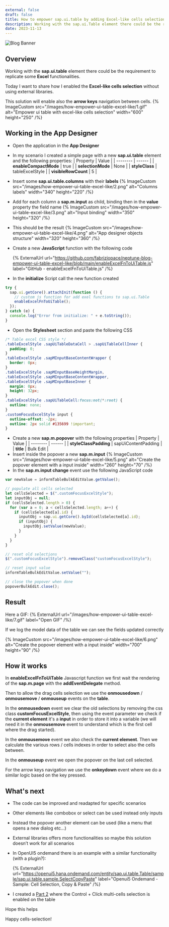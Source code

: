 ```yaml
---
external: false
draft: false
title: How to empower sap.ui.table by adding Excel-like cells selection and arrow keys navigation without external libraries (Part 1)
description: Working with the sap.ui.Table element there could be the requirement to replicate some Excel functionalities. Today I want to share how I enabled the Excel-like cells selection without using external libraries.
date: 2023-11-13
---
```


![Blog Banner](/images/how-empower-ui-table-excel-like/banner.png)

## Overview

Working with the **sap.ui.table** element there could be the requirement to replicate some **Excel** functionalities.

Today I want to share how I enabled the **Excel-like cells selection** without using external libraries.

This solution will enable also the **arrow keys** navigation between cells.
{% ImageCustom src="/images/how-empower-ui-table-excel-like/1.gif" alt="Empower ui table with excel-like cells selection" width="600" height="250" /%}

## Working in the App Designer

- Open the application in the **App Designer**
- In my scenario I created a simple page with a new **sap.ui.table** element and the following properties:
  | Property | Value |
  | -------- | ------ |
  | **enableCompactMode** | true |
  | **selectionMode** | None |
  | **styleClass** | tableExcelStyle |
  | **visibleRowCount** | 5 |
- Insert some **sap.ui.table.columns** with their **labels**
  {% ImageCustom src="/images/how-empower-ui-table-excel-like/2.png" alt="Columns labels" width="340" height="220" /%}
- Add for each column a **sap.m.input** as child, binding then in the **value** property the field name
  {% ImageCustom src="/images/how-empower-ui-table-excel-like/3.png" alt="Input binding" width="350" height="320" /%}
- This should be the result
  {% ImageCustom src="/images/how-empower-ui-table-excel-like/4.png" alt="App designer objects structure" width="320" height="360" /%}
- Create a new **JavaScript** function with the following code

  {% ExternalUrl url="https://github.com/fabriziopace/neptune-blog-empower-ui-table-excel-like/blob/main/enableExcelFnToUiTable.js" label="GitHub - enableExcelFnToUiTable.js" /%}

- In the **initialize** Script call the new function created

```javascript
try {
  sap.ui.getCore().attachInit(function () {
    // custom js function for add exel functions to sap.ui.Table
    enableExcelFnToUiTable();
  });
} catch (e) {
  console.log("Error from initialize: " + e.toString());
}
```

- Open the **Stylesheet** section and paste the following CSS

```css
/* Table excel CSS style */
.tableExcelStyle .sapUiTableDataCell > .sapUiTableCellInner {
  padding: 0;
}
.tableExcelStyle .sapMInputBaseContentWrapper {
  border: 0px;
}
.tableExcelStyle .sapMInputBaseHeightMargin,
.tableExcelStyle .sapMInputBaseContentWrapper,
.tableExcelStyle .sapMInputBaseInner {
  margin: 0px;
  height: 32px;
}
.tableExcelStyle .sapUiTableCell:focus:not(*:root) {
  outline: none;
}
.customFocusExcelStyle input {
  outline-offset: -2px;
  outline: 2px solid #135699 !important;
}
```

- Create a new **sap.m.popover** with the following properties
  | Property | Value |
  | -------- | ------ |
  | **styleClassPadding** | sapUiContentPadding |
  | **title** | Bulk Edit |
- Insert inside the popover a new **sap.m.input**
  {% ImageCustom src="/images/how-empower-ui-table-excel-like/5.png" alt="Create the popover element with a input inside" width="260" height="70" /%}
- In the **sap.m.input change** event use the following JavaScript code

```javascript
var newValue = informTableBulkEditValue.getValue();

// populate all cells selected
let cellsSelected = $(".customFocusExcelStyle");
let inputObj = null;
if (cellsSelected.length > 0) {
  for (var a = 0; a < cellsSelected.length; a++) {
    if (cellsSelected[a].id) {
      inputObj = sap.ui.getCore().byId(cellsSelected[a].id);
      if (inputObj) {
        inputObj.setValue(newValue);
      }
    }
  }
}

// reset old selections
$(".customFocusExcelStyle").removeClass("customFocusExcelStyle");

// reset input value
informTableBulkEditValue.setValue("");

// close the popover when done
popoverBulkEdit.close();
```

## Result

Here a GIF:
{% ExternalUrl url="/images/how-empower-ui-table-excel-like/7.gif" label="Open GIF" /%}

If we log the model data of the table we can see the fields updated correctly

{% ImageCustom src="/images/how-empower-ui-table-excel-like/6.png" alt="Create the popover element with a input inside" width="700" height="90" /%}

## How it works

In **enableExcelFnToUiTable** Javascript function we first wait the rendering of the **sap.m.page** with the **addEventDelegate** method.

Then to allow the drag cells selection we use the **onmousedown** / **onmousemove** / **onmouseup** events on the **table**.

In the **onmousedown** event we clear the old selections by removing the css class **customFocusExcelStyle**, then using the event parameter we check if the **current element** it's a **input** in order to store it into a variable (we will need it in the **onmousemove** event to understand which is the first cell where the drag started).

In the **onmousemove** event we also check the **current element**. Then we calculate the various rows / cells indexes in order to select also the cells between.

In the **onmouseup** event we open the popover on the last cell selected.

For the arrow keys navigation we use the **onkeydown** event where we do a similar logic based on the key pressed.

## What's next

- The code can be improved and readapted for specific scenarios
- Other elements like combobox or select can be used instead only inputs
- Instead the popover another element can be used (like a menu that opens a new dialog etc...)
- External libraries offers more functionalities so maybe this solution doesn’t work for all scenarios
- In OpenUI5 ondemand there is an example with a similar functionality (with a plugin?):

  {% ExternalUrl url="https://openui5.hana.ondemand.com/entity/sap.ui.table.Table/sample/sap.ui.table.sample.SelectCopyPaste" label="Openui5 Ondemand - Sample: Cell Selection, Copy & Paste" /%}
- I created a [Part 2](/blog/how-to-enable-control-click-multi-cells-selection-on-ui-table) where the Control + Click multi-cells selection is enabled on the table

Hope this helps

Happy cells-selection!
